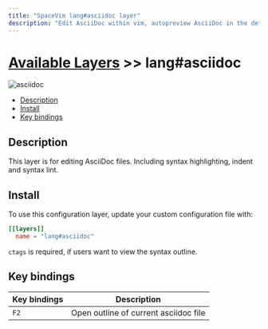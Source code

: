 ```yaml
---
title: "SpaceVim lang#asciidoc layer"
description: "Edit AsciiDoc within vim, autopreview AsciiDoc in the default browser, with this layer you can also format AsciiDoc files."
---
```


# [Available Layers](../../) >> lang#asciidoc

![asciidoc](https://user-images.githubusercontent.com/13142418/92319337-7554ec00-f049-11ea-90fb-ad663dceea12.png)

<!-- vim-markdown-toc GFM -->

- [Description](#description)
- [Install](#install)
- [Key bindings](#key-bindings)

<!-- vim-markdown-toc -->

## Description

This layer is for editing AsciiDoc files. Including syntax highlighting, indent and syntax lint.

## Install

To use this configuration layer, update your custom configuration file with:

```toml
[[layers]]
  name = "lang#asciidoc"
```

`ctags` is required, if users want to view the syntax outline.

## Key bindings

| Key bindings | Description                           |
| ------------ | ------------------------------------- |
| `F2`         | Open outline of current asciidoc file |
